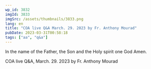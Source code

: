 ```yaml
---
wp_id: 3832
imgId: 3833
imgSrc: /assets/thumbnails/3833.png
lang: en
title: "COA live Q&A March. 29. 2023 by Fr. Anthony Mourad"
pubDate: 2023-03-31T00:58:18
tags: ["aa", "q&a"]
---
```


<!-- page: 6 -->

<p>In the name of the Father, the Son and the Holy spirit one God Amen.</p>
<p>COA live Q&amp;A, March. 29. 2023 by Fr. Anthony Mourad</p>
